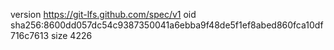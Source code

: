 version https://git-lfs.github.com/spec/v1
oid sha256:8600dd057dc54c9387350041a6ebba9f48de5f1ef8abed860fca10df716c7613
size 4226

